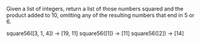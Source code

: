Given a list of integers, return a list of those numbers squared and the product added to 10, omitting any of the resulting numbers that end in 5 or 6.

square56([3, 1, 4]) → [19, 11]
square56([1]) → [11]
square56([2]) → [14]